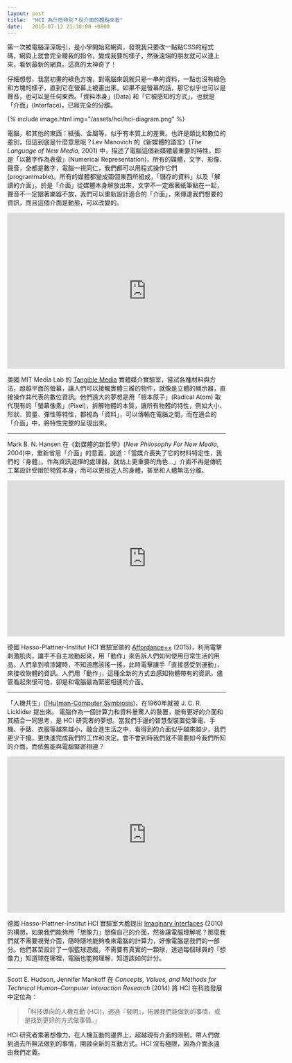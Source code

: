 ```yaml
---
layout: post
title:  "HCI 為什麼特別？從介面的觀點來看"
date:   2016-07-12 21:30:00 +0800
---
```


第一次被電腦深深吸引，是小學開始寫網頁，發現我只要改一點點CSS的程式碼，網頁上就會完全聽我的指令，變成我要的樣子，然後遠端的朋友就可以連上來，看到最新的網頁。這真的太神奇了！

仔細想想，我當初畫的綠色方塊，對電腦來說就只是一串的資料，一點也沒有綠色和方塊的樣子，直到它在螢幕上被畫出來。如果不是螢幕的話，那它似乎也可以是聲音，也可以是任何東西。「資料本身」(Data) 和「它被感知的方式」，也就是「介面」(Interface)，已經完全的分離。

{% include image.html
           img="/assets/hci/hci-diagram.png" %}

電腦，和其他的東西：紙張、金屬等，似乎有本質上的差異。也許是類比和數位的差別，但這到底是什麼意思呢？Lev Manovich 的《新媒體的語言》(*The Language of New Media*, 2001) 中，描述了電腦這個新媒體最重要的特性，即是「以數字作為表徵」(Numerical Representation)，所有的媒體，文字、影像、聲音，全都是數字，電腦一視同仁，我們都可以用程式操作它們(programmable)。所有的媒體都變成兩個東西所組成，「儲存的資料」以及「解讀的介面」。於是「介面」從媒體本身解放出來，文字不一定跟著紙筆黏在一起，聲音不一定跟著樂器不放，我們可以重新設計適合的「介面」，來傳達我們想要的資訊，而且這個介面是動態，可以改變的。

<div class="video-wrapper">
  <iframe src="https://player.vimeo.com/video/165798784" width="640" height="360" frameborder="0" webkitallowfullscreen mozallowfullscreen allowfullscreen></iframe>
</div>

美國 MIT Media Lab 的 [Tangible Media](http://tangible.media.mit.edu/) 實體媒介實驗室，嘗試各種材料與方法，超越平面的螢幕，讓人們可以接觸實體三維的物件，就像是立體的顯示器，直接操作其代表的數位資訊。他們遠大的夢想是用「根本原子」(Radical Atom) 取代現有的「螢幕像素」(Pixel)，拆解物體的本質，讓所有物體的特性，例如大小、形狀、質量、彈性等特性，都視為「資料」，可以傳輸在電腦之間，而在適合的「介面」中，將特性完整的呈現出來。

---

Mark B. N. Hansen 在《新媒體的新哲學》(*New Philosophy For New Media*, 2004)中，重新省思「介面」的意義，說道：「當媒介喪失了它的材料特定性，我們的『身體』，作為資訊選擇的處理器，就站上更重要的角色…」介面不再是傳統工業設計受限於物質本身，而可以更接近人的身體，甚至和人體無法分離。

<div class="video-wrapper">
  <iframe width="640" height="360" src="https://www.youtube.com/embed/Gz4dphzBb6I" frameborder="0" allowfullscreen></iframe>
</div>

德國 Hasso-Plattner-Institut HCI 實驗室做的 [Affordance++](https://hpi.de/baudisch/projects/affordance.html) (2015)，利用電擊刺激肌肉，讓手不自主地動起來，用「動作」來告訴人們如何使用日常生活的用品。人們拿到噴漆罐時，不知道應該搖一搖，此時電擊讓手「直接感受到運動」，來接收物體的資訊。人們用「動作」，這種全新的方式去感知物體帶有的資訊，儘管看起來很可怕，卻是和電腦最為緊密相連的介面。

---

「人機共生」([[Hu]man-Computer Symbiosis](https://groups.csail.mit.edu/medg/people/psz/Licklider.html))，在1960年就被 J. C. R. Licklider 提出來。 電腦作為一個計算力和資料量驚人的裝置，能有更好的介面和其結合一同思考，是 HCI 研究者的夢想。當我們手邊的智慧型裝置從筆電、手機、手錶、衣服等越來越小，融合進生活之中，看得到的介面似乎越來越少，我們更少干擾，更快速完成我們的工作和決定。會不會到時我們就不需要如今我們所知的介面，而依舊能與電腦緊密相連？

<div class="video-wrapper">
  <iframe width="640" height="360" src="https://www.youtube.com/embed/NNirAkibYGc" frameborder="0" allowfullscreen></iframe>
</div>

德國 Hasso-Plattner-Institut HCI 實驗室大膽提出 [Imaginary Interfaces](https://hpi.de/baudisch/projects/imaginary-interfaces.html) (2010) 的構想，如果我們能夠用「想像力」想像自己的介面，然後讓電腦理解呢？那麼我們就不需要視覺介面，隨時隨地能夠喚來電腦的計算力，好像電腦是我們的一部分。他們甚至設計了一個籃球遊戲，不需要有真實的一顆球，透過每個球員的「想像力」知道球在哪裡，電腦也能夠理解，知道該如何計分。

---

Scott E. Hudson, Jennifer Mankoff 在 *Concepts, Values, and Methods for Technical Human–Computer Interaction Research* (2014) 將 HCI 在科技發展中定位為：

> 「科技導向的人機互動 (HCI)，透過『發明』，拓展我們能做到的事情，或是找到更好的方式做事情。」

HCI 研究者乘著想像力，在人機互動的邊界上，超越現有介面的限制，帶人們做到過去所無法做到的事情，開啟全新的互動方式。HCI 沒有極限，因為介面永遠由我們定義。
